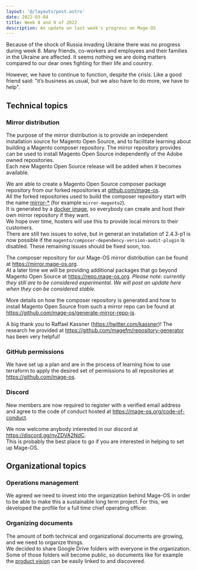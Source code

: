 ```yaml
---
layout: '@/layouts/post.astro'
date: 2022-03-04
title: Week 8 and 9 of 2022
description: An update on last week's progress on Mage-OS
---
```


Because of the shock of Russia invading Ukraine there was no progress during week 8.
Many friends, co-workers and employees and their families in the Ukraine are affected.
It seems nothing we are doing matters compared to our dear ones fighting for their life and country.

However, we have to continue to function, despite the crisis.
Like a good friend said: "it’s business as usual, but we also have to do more, we have to help".

## Technical topics

### Mirror distribution

The purpose of the mirror distribution is to provide an independent installation source for Magento Open Source, and to facilitate learning about building a Magento composer repository.
The mirror repository provides can be used to install Magento Open Source independently of the Adobe owned repositories.  
Each new Magento Open Source release will be added when it becomes available.

We are able to create a Magento Open Source composer package repository from our forked repositories at [github.com/mage-os](https://github.com/mage-os).  
All the forked repositories used to build the composer repository start with the name [mirror-*](https://github.com/mage-os?q=mirror-&type=all) (for example `mirror-magento2`).  
It is generated by a [docker image](https://hub.docker.com/r/magece/mirror-repo-js/tags), so everybody can create and host their own mirror repository if they want.  
We hope over time, hosters will use this to provide local mirrors to their customers.  
There are still two issues to solve, but in general an installation of 2.4.3-p1 is now possible if the `magento/composer-dependency-version-audit-plugin` is disabled. These remaining issues should be fixed soon, too.

The composer repository for our Mage-OS mirror distribution can be found at <https://mirror.mage-os.org>.  
At a later time we will be providing additional packages that go beyond Magento Open Source at <https://repo.mage-os.org>.
*Please note: currently they still are to be considered experimental. We will post an update here when they can be considered stable.*

More details on how the composer repository is generated and how to install Magento Open Source from such a mirror repo can be found at <https://github.com/mage-os/generate-mirror-repo-js>.

A big thank you to Raffael Kassner (https://twitter.com/kassner)! The research he provided at https://github.com/magefm/repository-generator has been very helpful!


### GitHub permissions

We have set up a plan and are in the process of learning how to use terraform to apply the desired set of permissions to all repositories at <https://github.com/mage-os>.

### Discord

New members are now required to register with a verified email address and agree to the code of conduct hosted at <https://mage-os.org/code-of-conduct>.

We now welcome anybody interested in our discord at <https://discord.gg/nvZDVA2NdC>.  
This is probably the best place to go if you are interested in helping to set up Mage-OS.


## Organizational topics

### Operations management

We agreed we need to invest into the organization behind Mage-OS in order to be able to make this a sustainable long term project.
For this, we developed the profile for a full time chief operating officer.


### Organizing documents

The amount of both technical and organizational documents are growing, and we need to organize things.  
We decided to share Google Drive folders with everyone in the organization. Some of those folders will become public, so documents like for example the [product vision](https://docs.google.com/document/d/1dF60bw54ivdcH7IpEeWPCPXAW3Cx0ky_mKzv3v93uRc/edit?usp=sharing) can be easily linked to and discovered.